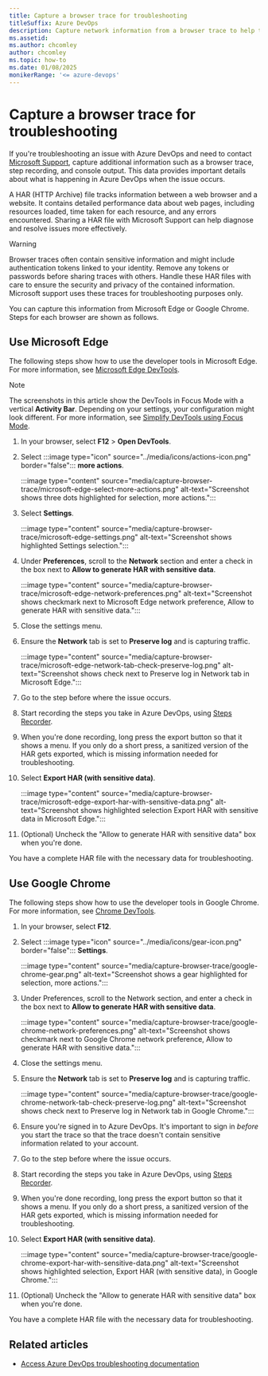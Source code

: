 ```yaml
---
title: Capture a browser trace for troubleshooting
titleSuffix: Azure DevOps
description: Capture network information from a browser trace to help troubleshoot issues with Azure DevOps.
ms.assetid: 
ms.author: chcomley
author: chcomley
ms.topic: how-to
ms.date: 01/08/2025
monikerRange: '<= azure-devops'
---
```


# Capture a browser trace for troubleshooting

If you're troubleshooting an issue with Azure DevOps and need to contact [Microsoft Support](provide-feedback.md), capture additional information such as a browser trace, step recording, and console output. This data provides important details about what is happening in Azure DevOps when the issue occurs.

A HAR (HTTP Archive) file tracks information between a web browser and a website. It contains detailed performance data about web pages, including resources loaded, time taken for each resource, and any errors encountered. Sharing a HAR file with Microsoft Support can help diagnose and resolve issues more effectively.

> [!WARNING]
> Browser traces often contain sensitive information and might include authentication tokens linked to your identity. Remove any tokens or passwords before sharing traces with others. Handle these HAR files with care to ensure the security and privacy of the contained information. Microsoft support uses these traces for troubleshooting purposes only.

You can capture this information from Microsoft Edge or Google Chrome. Steps for each browser are shown as follows.

## Use Microsoft Edge

The following steps show how to use the developer tools in Microsoft Edge. For more information, see [Microsoft Edge DevTools](/microsoft-edge/devtools-guide-chromium).

> [!NOTE]
> The screenshots in this article show the DevTools in Focus Mode with a vertical **Activity Bar**. Depending on your settings, your configuration might look different. For more information, see [Simplify DevTools using Focus Mode](/microsoft-edge/devtools-guide-chromium/experimental-features/focus-mode).

1. In your browser, select **F12** > **Open DevTools**.
2. Select :::image type="icon" source="../media/icons/actions-icon.png" border="false"::: **more actions**.

   :::image type="content" source="media/capture-browser-trace/microsoft-edge-select-more-actions.png" alt-text="Screenshot shows three dots highlighted for selection, more actions.":::

3. Select **Settings**.

   :::image type="content" source="media/capture-browser-trace/microsoft-edge-settings.png" alt-text="Screenshot shows highlighted Settings selection.":::

4. Under **Preferences**, scroll to the **Network** section and enter a check in the box next to **Allow to generate HAR with sensitive data**.

   :::image type="content" source="media/capture-browser-trace/microsoft-edge-network-preferences.png" alt-text="Screenshot shows checkmark next to Microsoft Edge network preference, Allow to generate HAR with sensitive data.":::

5. Close the settings menu.
6. Ensure the **Network** tab is set to **Preserve log** and is capturing traffic.

   :::image type="content" source="media/capture-browser-trace/microsoft-edge-network-tab-check-preserve-log.png" alt-text="Screenshot shows check next to Preserve log in Network tab in Microsoft Edge.":::

7. Go to the step before where the issue occurs.
8. Start recording the steps you take in Azure DevOps, using [Steps Recorder](https://support.microsoft.com/windows/record-steps-to-reproduce-a-problem-46582a9b-620f-2e36-00c9-04e25d784e47).
9.  When you're done recording, long press the export button so that it shows a menu. If you only do a short press, a sanitized version of the HAR gets exported, which is missing information needed for troubleshooting. 

10. Select **Export HAR (with sensitive data)**.	 

    :::image type="content" source="media/capture-browser-trace/microsoft-edge-export-har-with-sensitive-data.png" alt-text="Screenshot shows highlighted selection Export HAR with sensitive data in Microsoft Edge.":::

11. (Optional) Uncheck the "Allow to generate HAR with sensitive data" box when you're done.

You have a complete HAR file with the necessary data for troubleshooting.

## Use Google Chrome

The following steps show how to use the developer tools in Google Chrome. For more information, see [Chrome DevTools](https://developers.google.com/web/tools/chrome-devtools).

1. In your browser, select **F12**.
2. Select :::image type="icon" source="../media/icons/gear-icon.png" border="false"::: **Settings**.

   :::image type="content" source="media/capture-browser-trace/google-chrome-gear.png" alt-text="Screenshot shows a gear highlighted for selection, more actions.":::

3. Under Preferences, scroll to the Network section, and enter a check in the box next to **Allow to generate HAR with sensitive data**.

   :::image type="content" source="media/capture-browser-trace/google-chrome-network-preferences.png" alt-text="Screenshot shows checkmark next to Google Chrome network preference, Allow to generate HAR with sensitive data.":::

4. Close the settings menu.
5. Ensure the **Network** tab is set to **Preserve log** and is capturing traffic.

   :::image type="content" source="media/capture-browser-trace/google-chrome-network-tab-check-preserve-log.png" alt-text="Screenshot shows check next to Preserve log in Network tab in Google Chrome.":::

6. Ensure you're signed in to Azure DevOps. It's important to sign in _before_ you start the trace so that the trace doesn't contain sensitive information related to your account.
7. Go to the step before where the issue occurs.
8. Start recording the steps you take in Azure DevOps, using [Steps Recorder](https://support.microsoft.com/windows/record-steps-to-reproduce-a-problem-46582a9b-620f-2e36-00c9-04e25d784e47).
9. When you're done recording, long press the export button so that it shows a menu. If you only do a short press, a sanitized version of the HAR gets exported, which is missing information needed for troubleshooting.
10. Select **Export HAR (with sensitive data)**.	 

    :::image type="content" source="media/capture-browser-trace/google-chrome-export-har-with-sensitive-data.png" alt-text="Screenshot shows highlighted selection, Export HAR (with sensitive data), in Google Chrome.":::

11. (Optional) Uncheck the "Allow to generate HAR with sensitive data" box when you're done.

You have a complete HAR file with the necessary data for troubleshooting.

## Related articles

- [Access Azure DevOps troubleshooting documentation](/troubleshoot/azure/devops/welcome-azure-devops)
